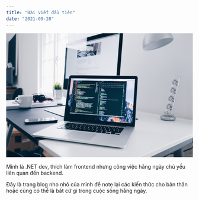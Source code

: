 ```yaml
---
title: "Bài viết đầu tiên"
date: "2021-09-28"
---
```


![Test hinh anh](/images/dev.jpg)

Mình là .NET dev, thích làm frontend nhưng công việc hằng ngày chủ yếu liên quan đến backend.


Đây là trang blog nho nhỏ của mình để note lại các kiến thức cho bản thân hoặc củng có thể là bất cứ gì trong cuộc sống hằng ngày.